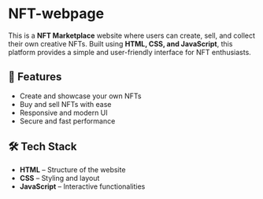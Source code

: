 # NFT-webpage
This is a **NFT Marketplace** website where users can create, sell, and collect their own creative NFTs. Built using **HTML, CSS, and JavaScript**, this platform provides a simple and user-friendly interface for NFT enthusiasts.  
## 🚀 Features  
- Create and showcase your own NFTs  
- Buy and sell NFTs with ease  
- Responsive and modern UI  
- Secure and fast performance  

## 🛠️ Tech Stack  
- **HTML** – Structure of the website  
- **CSS** – Styling and layout  
- **JavaScript** – Interactive functionalities  

